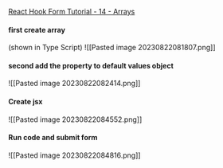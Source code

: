 [React Hook Form Tutorial - 14 - Arrays](https://www.youtube.com/watch?v=EbFW3u44xiY)
#### first create array
(shown in Type Script)
![[Pasted image 20230822081807.png]]

#### second add the property to default  values object
![[Pasted image 20230822082414.png]]

#### Create jsx
![[Pasted image 20230822084552.png]]

#### Run code and submit form
![[Pasted image 20230822084816.png]]

